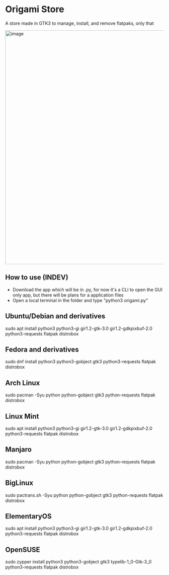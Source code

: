 # Origami Store
A store made in GTK3 to manage, install, and remove flatpaks, only that

<img width="1366" height="742" alt="image" src="https://github.com/user-attachments/assets/e74e3ec4-2252-459f-a8c8-46feb2be983a" />



## How to use (INDEV)
- Download the app which will be in .py, for now it's a CLI to open the GUI only app, but there will be plans for a application files
- Open a local terminal in the folder and type "python3 origami.py"

## Ubuntu/Debian and derivatives
sudo apt install python3 python3-gi gir1.2-gtk-3.0 gir1.2-gdkpixbuf-2.0 python3-requests flatpak distrobox

## Fedora and derivatives
sudo dnf install python3 python3-gobject gtk3 python3-requests flatpak distrobox

## Arch Linux
sudo pacman -Syu python python-gobject gtk3 python-requests flatpak distrobox

## Linux Mint
sudo apt install python3 python3-gi gir1.2-gtk-3.0 gir1.2-gdkpixbuf-2.0 python3-requests flatpak distrobox

## Manjaro
sudo pacman -Syu python python-gobject gtk3 python-requests flatpak distrobox

## BigLinux
sudo pactrans.sh -Syu python python-gobject gtk3 python-requests flatpak distrobox

## ElementaryOS
sudo apt install python3 python3-gi gir1.2-gtk-3.0 gir1.2-gdkpixbuf-2.0 python3-requests flatpak distrobox

## OpenSUSE
sudo zypper install python3 python3-gobject gtk3 typelib-1_0-Gtk-3_0 python3-requests flatpak distrobox
